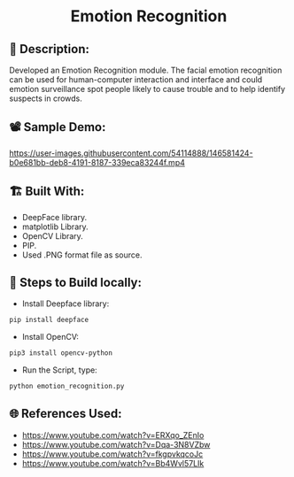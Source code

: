 <h1 align="center">Emotion Recognition</h1>

## 📜 Description:
Developed an Emotion Recognition module. The facial emotion recognition can be used for human-computer interaction and interface and could emotion surveillance spot people likely to cause trouble and to help identify suspects in crowds.

## 📽 Sample Demo:
https://user-images.githubusercontent.com/54114888/146581424-b0e681bb-deb8-4191-8187-339eca83244f.mp4

## 🏗 Built With:
 - DeepFace library. 
 - matplotlib Library.
 - OpenCV Library.
 - PIP.
 - Used .PNG format file as source.

## 🧪 Steps to Build locally:
- Install Deepface library: 
```bash
pip install deepface
```
- Install OpenCV: 
```bash
pip3 install opencv-python
```
- Run the Script, type: 
```bash
python emotion_recognition.py
```

## 🌐 References Used:
- https://www.youtube.com/watch?v=ERXqo_ZEnIo
- https://www.youtube.com/watch?v=Dqa-3N8VZbw
- https://www.youtube.com/watch?v=fkgpvkqcoJc
- https://www.youtube.com/watch?v=Bb4Wvl57LIk
